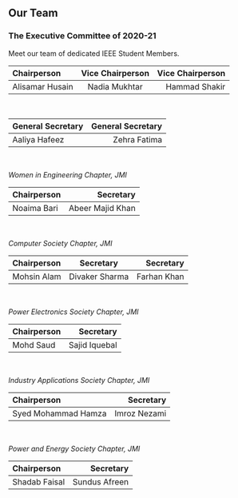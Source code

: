 ## Our Team
### The Executive Committee of 2020-21
Meet our team of dedicated IEEE Student Members.
<br>

| **Chairperson**  | **Vice Chairperson** | **Vice Chairperson** |
| :--------------- | :------------------: | -------------------: |
| Alisamar Husain  | Nadia Mukhtar        | Hammad Shakir        |

<br>

| **General Secretary** | **General Secretary** |
| :-------------------- | --------------------: |
| Aaliya Hafeez         | Zehra Fatima          |

<br>

*Women in Engineering Chapter, JMI*

| **Chairperson**  | **Secretary**    |
| :--------------- | ---------------: |
| Noaima Bari      | Abeer Majid Khan |

<br>

*Computer Society Chapter, JMI*

| **Chairperson**  | **Secretary**    | **Secretary**    |
| :--------------- | :--------------: | ---------------: |
| Mohsin Alam      | Divaker Sharma   | Farhan Khan      |

<br>

*Power Electronics Society Chapter, JMI*

| **Chairperson**  | **Secretary**    |
| :--------------- | ---------------: |
| Mohd Saud        | Sajid Iquebal    |

<br>

*Industry Applications Society Chapter, JMI*

| **Chairperson**     | **Secretary**    |
| :------------------ | ---------------: |
| Syed Mohammad Hamza | Imroz Nezami     |

<br>

*Power and Energy Society Chapter, JMI*

| **Chairperson**  | **Secretary**    |
| :--------------- | ---------------: |
| Shadab Faisal    | Sundus Afreen    |
